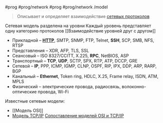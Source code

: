 #prog #prog/network  #prog #prog/network /model

> Описывает и определяет взаимодействие [сетевых протоколов](Сетевой%20протокол)

Сетевая модель разделена на уровни
Каждый уровень представляет одну категорию протоколов
[[Взаимодействие уровней друг с другом]]

- Прикладной – **[HTTP](Протокол%20HTTP.md)**, SMTP, SNMP, FTP, Telnet, **SSH**, SCP, SMB, NFS, RTSP
- Представления – XDR, AFP, TLS, SSL
- Сеансовый – ISO 8327/CCITT, Х.225, **RPC**, NetBIOS, ASP
- Транспортный – **TCP**, **UDP**, SCTP, SPX, RTP, ATP, DCCP, GRE
- Сетевой – **IP**, PPP, ICMP, IGMP, CLNP, OSPF, RIP, IPX, DDP, ARP, RARP, BGP
- Канальный – **Ethernet**, Token ring, HDLC, X.25, Frame relay, ISDN, ATM, MPLS
- Физический – электрические провода, радиосвязь, волоконно- оптические провода, Wi-Fi

Известные сетевые модели:
- [[Модель OSI]]
- [Модель TCP/IP](Модель%20TCP%20IP)
[Сопоставление моделей OSI и TCP/IP](Сопоставление%20моделей%20OSI%20и%20TCP%20IP)

